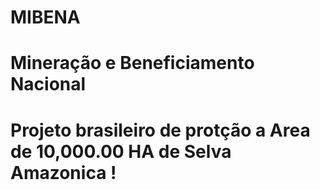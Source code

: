 # MIBENA
# Mineração e Beneficiamento Nacional 
# Projeto brasileiro de protção a Area de 10,000.00 HA de Selva Amazonica !
